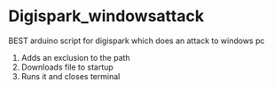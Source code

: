 # Digispark_windowsattack
BEST arduino script for digispark which does an attack to windows pc
1. Adds an exclusion to the path
2. Downloads file to startup
3. Runs it and closes terminal
